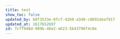 ```yaml
---
title: test
show_toc: false
updated_by: b8f3533e-0fcf-42b9-a3d8-c8691deaf917
updated_at: 1617652697
id: 7cff948d-989b-46e2-a623-5b43796f4c0e
---
```

